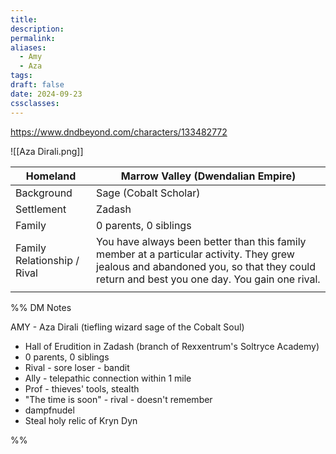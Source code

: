 ```yaml
---
title: 
description: 
permalink: 
aliases:
  - Amy
  - Aza
tags: 
draft: false
date: 2024-09-23
cssclasses:
---
```

https://www.dndbeyond.com/characters/133482772 

![[Aza Dirali.png]] 

| Homeland                    | Marrow Valley (Dwendalian Empire)                                                                                                                                                       |
| --------------------------- | --------------------------------------------------------------------------------------------------------------------------------------------------------------------------------------- |
| Background                  | Sage (Cobalt Scholar)                                                                                                                                                                   |
| Settlement                  | Zadash                                                                                                                                                                                  |
| Family                      | 0 parents, 0 siblings                                                                                                                                                                   |
| Family Relationship / Rival | You have always been better than this family member at a particular activity. They grew jealous and abandoned you, so that they could return and best you one day. You gain one rival.  |
|                             |                                                                                                                                                                                         |

%% DM Notes

AMY - Aza Dirali (tiefling wizard sage of the Cobalt Soul)
- Hall of Erudition in Zadash (branch of Rexxentrum's Soltryce Academy)
- 0 parents, 0 siblings
- Rival - sore loser - bandit
- Ally - telepathic connection within 1 mile
- Prof - thieves' tools, stealth
- "The time is soon" - rival - doesn't remember
- dampfnudel
- Steal holy relic of Kryn Dyn

%%

